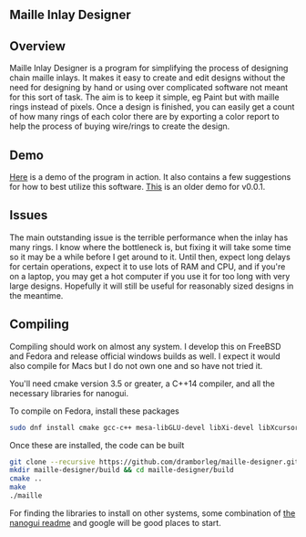 Maille Inlay Designer
----

## Overview

Maille Inlay Designer is a program for simplifying the process of designing chain maille inlays. It makes it easy to create and edit designs without the need for designing by hand or using over complicated software not meant for this sort of task. The aim is to keep it simple, eg Paint but with maille rings instead of pixels. Once a design is finished, you can easily get a count of how many rings of each color there are by exporting a color report to help the process of buying wire/rings to create the design.

## Demo

[Here](https://www.youtube.com/watch?v=u9OGSniZnPs) is a demo of the program in action. It also contains a few suggestions for how to best utilize this software. [This](https://www.youtube.com/watch?v=cQ_QUGG56kM) is an older demo for v0.0.1.

## Issues

The main outstanding issue is the terrible performance when the inlay has many rings. I know where the bottleneck is, but fixing it will take some time so it may be a while before I get around to it. Until then, expect long delays for certain operations, expect it to use lots of RAM and CPU, and if you're on a laptop, you may get a hot computer if you use it for too long with very large designs. Hopefully it will still be useful for reasonably sized designs in the meantime.

## Compiling

Compiling should work on almost any system. I develop this on FreeBSD and Fedora and release official windows builds as well. I expect it would also compile for Macs but I do not own one and so have not tried it.

You'll need cmake version 3.5 or greater, a C++14 compiler, and all the necessary libraries for nanogui.

To compile on Fedora, install these packages

```bash
sudo dnf install cmake gcc-c++ mesa-libGLU-devel libXi-devel libXcursor-devel libXinerama-devel libXrandr-devel xorg-x11-server-devel
```

Once these are installed, the code can be built

```bash
git clone --recursive https://github.com/dramborleg/maille-designer.git
mkdir maille-designer/build && cd maille-designer/build
cmake ..
make
./maille
```

For finding the libraries to install on other systems, some combination of [the nanogui readme](https://github.com/wjakob/nanogui) and google will be good places to start.
